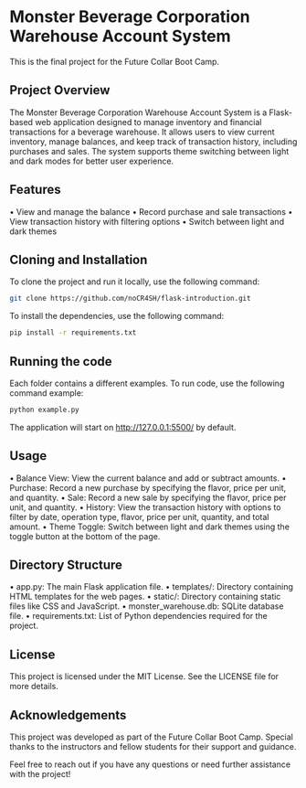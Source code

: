 # Monster Beverage Corporation Warehouse Account System

This is the final project for the Future Collar Boot Camp.

## Project Overview

The Monster Beverage Corporation Warehouse Account System is a Flask-based web application designed to manage inventory and financial transactions for a beverage warehouse. It allows users to view current inventory, manage balances, and keep track of transaction history, including purchases and sales. The system supports theme switching between light and dark modes for better user experience.

## Features

•  View and manage the balance
•  Record purchase and sale transactions
•  View transaction history with filtering options
•  Switch between light and dark themes

## Cloning and Installation

To clone the project and run it locally, use the following command:

```bash
git clone https://github.com/noCR4SH/flask-introduction.git
```

To install the dependencies, use the following command:

```bash
pip install -r requirements.txt
```

## Running the code

Each folder contains a different examples. To run code, use the following command example:

```bash
python example.py
```
The application will start on http://127.0.0.1:5500/ by default.

## Usage

• Balance View: View the current balance and add or subtract amounts.
• Purchase: Record a new purchase by specifying the flavor, price per unit, and quantity.
• Sale: Record a new sale by specifying the flavor, price per unit, and quantity.
• History: View the transaction history with options to filter by date, operation type, flavor, price per unit, quantity, and total amount.
• Theme Toggle: Switch between light and dark themes using the toggle button at the bottom of the page.

## Directory Structure

• app.py: The main Flask application file.
• templates/: Directory containing HTML templates for the web pages.
• static/: Directory containing static files like CSS and JavaScript.
• monster_warehouse.db: SQLite database file.
• requirements.txt: List of Python dependencies required for the project.

## License

This project is licensed under the MIT License. See the LICENSE file for more details.

## Acknowledgements
This project was developed as part of the Future Collar Boot Camp. Special thanks to the instructors and fellow students for their support and guidance.

Feel free to reach out if you have any questions or need further assistance with the project!


















